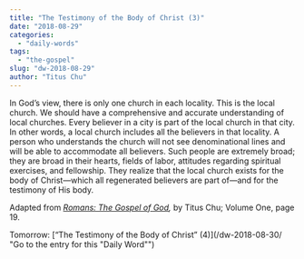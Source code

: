 ```yaml
---
title: "The Testimony of the Body of Christ (3)"
date: "2018-08-29"
categories: 
  - "daily-words"
tags: 
  - "the-gospel"
slug: "dw-2018-08-29"
author: "Titus Chu"
---
```


In God’s view, there is only one church in each locality. This is the local church. We should have a comprehensive and accurate understanding of local churches. Every believer in a city is part of the local church in that city. In other words, a local church includes all the believers in that locality. A person who understands the church will not see denominational lines and will be able to accommodate all believers. Such people are extremely broad; they are broad in their hearts, fields of labor, attitudes regarding spiritual exercises, and fellowship. They realize that the local church exists for the body of Christ—which all regenerated believers are part of—and for the testimony of His body.

Adapted from _[Romans: The Gospel of God](/book-romans/ "Go to the listing for this book"),_ by Titus Chu; Volume One, page 19.

Tomorrow: [“The Testimony of the Body of Christ” (4)](/dw-2018-08-30/ "Go to the entry for this "Daily Word"")
